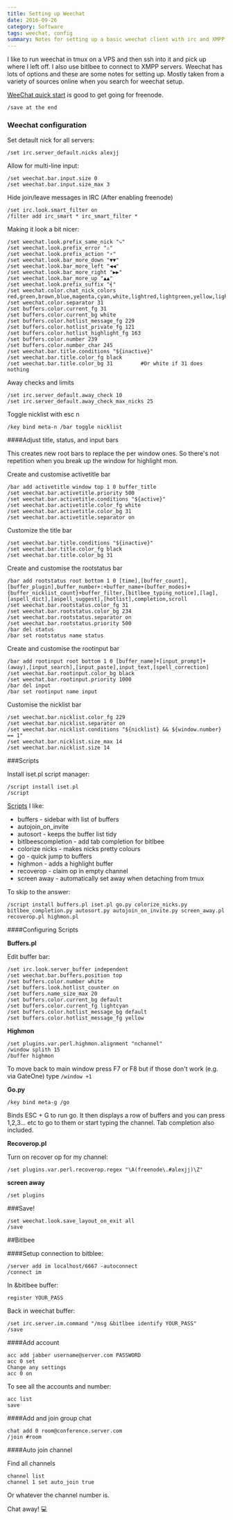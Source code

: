 ```yaml
---
title: Setting up Weechat
date: 2016-09-26
category: Software
tags: weechat, config
summary: Notes for setting up a basic weechat client with irc and XMPP.
---
```


I like to run weechat in tmux on a VPS and then ssh into it and pick up where I left off. I also use bitlbee to connect to XMPP servers. Weechat has lots of options and these are some notes for setting up. Mostly taken from a variety of sources online when you search for weechat setup.


[WeeChat quick start](https://weechat.org/files/doc/stable/weechat_quickstart.en.html) is good to get going for freenode.

    /save at the end


### Weechat configuration

Set detault nick for all servers:

    /set irc.server_default.nicks alexjj

Allow for multi-line input:

    /set weechat.bar.input.size 0
    /set weechat.bar.input.size_max 3

Hide join/leave messages in IRC (After enabling freenode)

    /set irc.look.smart_filter on
    /filter add irc_smart * irc_smart_filter *

Making it look a bit nicer:

    /set weechat.look.prefix_same_nick "⤷"
    /set weechat.look.prefix_error "⚠"
    /set weechat.look.prefix_action "⚡"
    /set weechat.look.bar_more_down "▼▼"
    /set weechat.look.bar_more_left "◀◀"
    /set weechat.look.bar_more_right "▶▶"
    /set weechat.look.bar_more_up "▲▲"
    /set weechat.look.prefix_suffix "╡"
    /set weechat.color.chat_nick_colors red,green,brown,blue,magenta,cyan,white,lightred,lightgreen,yellow,lightblue,lightmagenta,lightcyan
    /set weechat.color.separator 31
    /set buffers.color.current_fg 31
    /set buffers.color.current_bg white
    /set buffers.color.hotlist_message_fg 229
    /set buffers.color.hotlist_private_fg 121
    /set buffers.color.hotlist_highlight_fg 163
    /set buffers.color.number 239
    /set buffers.color.number_char 245
    /set weechat.bar.title.conditions "${inactive}"
    /set weechat.bar.title.color_fg black
    /set weechat.bar.title.color_bg 31         #Or white if 31 does nothing



Away checks and limits

    /set irc.server_default.away_check 10
    /set irc.server_default.away_check_max_nicks 25

Toggle nicklist with esc n

    /key bind meta-n /bar toggle nicklist

####Adjust title, status, and input bars

This creates new root bars to replace the per window ones. So there's not repetition when you break up the window for highlight mon.

Create and customise activetitle bar

    /bar add activetitle window top 1 0 buffer_title
    /set weechat.bar.activetitle.priority 500
    /set weechat.bar.activetitle.conditions "${active}"
    /set weechat.bar.activetitle.color_fg white
    /set weechat.bar.activetitle.color_bg 31
    /set weechat.bar.activetitle.separator on

Customize the title bar

    /set weechat.bar.title.conditions "${inactive}"
    /set weechat.bar.title.color_fg black
    /set weechat.bar.title.color_bg 31

Create and customise the rootstatus bar

    /bar add rootstatus root bottom 1 0 [time],[buffer_count],[buffer_plugin],buffer_number+:+buffer_name+(buffer_modes)+{buffer_nicklist_count}+buffer_filter,[bitlbee_typing_notice],[lag],[aspell_dict],[aspell_suggest],[hotlist],completion,scroll
    /set weechat.bar.rootstatus.color_fg 31
    /set weechat.bar.rootstatus.color_bg 234
    /set weechat.bar.rootstatus.separator on
    /set weechat.bar.rootstatus.priority 500
    /bar del status
    /bar set rootstatus name status

Create and customise the rootinput bar

    /bar add rootinput root bottom 1 0 [buffer_name]+[input_prompt]+(away),[input_search],[input_paste],input_text,[spell_correction]
    /set weechat.bar.rootinput.color_bg black
    /set weechat.bar.rootinput.priority 1000
    /bar del input
    /bar set rootinput name input

Customise the nicklist bar

    /set weechat.bar.nicklist.color_fg 229
    /set weechat.bar.nicklist.separator on
    /set weechat.bar.nicklist.conditions "${nicklist} && ${window.number} == 1"
    /set weechat.bar.nicklist.size_max 14
    /set weechat.bar.nicklist.size 14

###Scripts

Install iset.pl script manager:

    /script install iset.pl
    /script

[Scripts](https://weechat.org/scripts/) I like:

* buffers - sidebar with list of buffers
* autojoin_on_invite
* autosort - keeps the buffer list tidy
* bitlbeescompletion - add tab completion for bitlbee
* colorize nicks - makes nicks pretty colours
* go - quick jump to buffers
* highmon - adds a highlight buffer
* recoverop - claim op in empty channel
* screen away - automatically set away when detaching from tmux

To skip to the answer:

    /script install buffers.pl iset.pl go.py colorize_nicks.py bitlbee_completion.py autosort.py autojoin_on_invite.py screen_away.pl recoverop.pl highmon.pl

####Configuring Scripts

**Buffers.pl**

Edit buffer bar:

    /set irc.look.server_buffer independent
    /set weechat.bar.buffers.position top
    /set buffers.color.number white
    /set buffers.look.hotlist_counter on
    /set buffers.name_size_max 20
    /set buffers.color.current_bg default
    /set buffers.color.current_fg lightcyan
    /set buffers.color.hotlist_message_bg default
    /set buffers.color.hotlist_message_fg yellow


**Highmon**


    /set plugins.var.perl.highmon.alignment "nchannel"
    /window splith 15
    /buffer highmon

To move back to main window press F7 or F8 but if those don't work (e.g. via GateOne) type <code>/window +1</code>

**Go.py**


    /key bind meta-g /go

Binds ESC + G to run go. It then displays a row of buffers and you can press 1,2,3... etc to go to them or start typing the channel. Tab completion also included.

**Recoverop.pl**

Turn on recover op for my channel:

    /set plugins.var.perl.recoverop.regex "\A(freenode\.#alexjj)\Z"

**screen away**

    /set plugins


###Save!

    /set weechat.look.save_layout_on_exit all
    /save



##Bitlbee

####Setup connection to bitblee:

    /server add im localhost/6667 -autoconnect
    /connect im
In &bitlbee buffer:

    register YOUR_PASS
Back in weechat buffer:

    /set irc.server.im.command "/msg &bitlbee identify YOUR_PASS"
    /save

####Add account

    acc add jabber username@server.com PASSWORD
    acc 0 set
    Change any settings
    acc 0 on

To see all the accounts and number:

    acc list
    save
####Add and join group chat

    chat add 0 room@conference.server.com
    /join #room

####Auto join channel

Find all channels

    channel list
    channel 1 set auto_join true

Or whatever the channel number is.

Chat away! 💻
